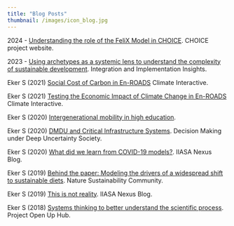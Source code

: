 ```yaml
---
title: "Blog Posts"
thumbnail: /images/icon_blog.jpg
---
```

2024 - [Understanding the role of the FeliX Model in CHOICE](https://www.climatechoice.eu/2024/08/06/understanding-the-role-of-the-felix-model-in-choice/). CHOICE project website. 

2023 - [Using archetypes as a systemic lens to understand the complexity of sustainable development](https://i2insights.org/2023/06/13/systems-archetypes/). Integration and Implementation Insights.

Eker S (2021) [Social Cost of Carbon in En-ROADS](https://www.climateinteractive.org/analysis/social-cost-of-carbon-in-en-roads/) Climate Interactive.

Eker S (2021) [Testing the Economic Impact of Climate Change in En-ROADS](https://www.climateinteractive.org/analysis/economic-impact-of-climate-change-in-en-roads/) Climate Interactive.

Eker S (2020) <a href="/Intgn_mobility_educ">Intergenerational mobility in high education</a>.  

Eker S (2020) [DMDU and Critical Infrastructure Systems](http://www.deepuncertainty.org/2020/10/19/dmdu-and-critical-infrastructure-systems/). Decision Making under Deep Uncertainty Society.

Eker S (2020) [What did we learn from COVID-19 models?](https://blog.iiasa.ac.at/2020/08/11/what-did-we-learn-from-covid-19-models/). IIASA Nexus Blog.

Eker S (2019) [Behind the paper: Modeling the drivers of a widespread shift to sustainable diets](https://sustainabilitycommunity.nature.com/users/266275-sibel-eker/posts/51160-modeling-the-drivers-of-a-widespread-shift-to-sustainable-diets). Nature Sustainability Community. 

Eker S (2019) [This is not reality](https://blog.iiasa.ac.at/2019/01/24/this-is-not-reality/). IIASA Nexus Blog. 

Eker S (2018) [Systems thinking to better understand the scientific process](https://www.openuphub.eu/community/blog/item/systems-thinking-to-better-understand-the-scientific-process). Project Open Up Hub.
